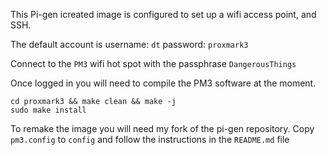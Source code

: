 This Pi-gen icreated image is configured to set up a wifi access point, and SSH.

The default account is username: `dt` password: `proxmark3`

Connect to the `PM3` wifi hot spot with the passphrase `DangerousThings`

Once logged in you will need to compile the PM3 software at the moment.

```
cd proxmark3 && make clean && make -j
sudo make install
```

To remake the image you will need my fork of the pi-gen repository.  Copy `pm3.config` to `config` and follow the instructions in the `README.md` file
